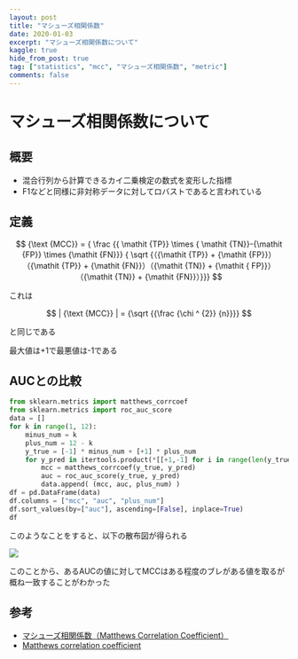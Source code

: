 ```yaml
---
layout: post
title: "マシューズ相関係数"
date: 2020-01-03
excerpt: "マシューズ相関係数について"
kaggle: true
hide_from_post: true
tag: ["statistics", "mcc", "マシューズ相関係数", "metric"]
comments: false
---
```


# マシューズ相関係数について

## 概要
 - 混合行列から計算できるカイ二乗検定の数式を変形した指標
 - F1などと同様に非対称データに対してロバストであると言われている

## 定義

$$
 {\text {MCC}} = { \frac {{ \mathit {TP}} \times { \mathit {TN}}-{\mathit {FP}} \times {\mathit {FN}}} { \sqrt {（{\mathit {TP}} + {\mathit {FP}}）（{\mathit {TP}} + {\mathit {FN}}）（{\mathit {TN}} + {\mathit { FP}}）（{\mathit {TN}} + {\mathit {FN}}）}}}
$$

これは

$$
| {\text {MCC}} | = {\sqrt {{\frac {\chi ^ {2}} {n}}}}
$$

と同じである  

最大値は+1で最悪値は-1である

## AUCとの比較

```python
from sklearn.metrics import matthews_corrcoef
from sklearn.metrics import roc_auc_score
data = []
for k in range(1, 12):
    minus_num = k
    plus_num = 12 - k
    y_true = [-1] * minus_num + [+1] * plus_num
    for y_pred in itertools.product(*[[+1,-1] for i in range(len(y_true))]):
        mcc = matthews_corrcoef(y_true, y_pred)
        auc = roc_auc_score(y_true, y_pred)
        data.append( (mcc, auc, plus_num) )
df = pd.DataFrame(data)
df.columns = ["mcc", "auc", "plus_num"]
df.sort_values(by=["auc"], ascending=[False], inplace=True)
df
```
このようなことをすると、以下の散布図が得られる  

<div>
  <img src="https://user-images.githubusercontent.com/4949982/141970790-1056c4f3-2a6f-4468-b058-dd8ab472eba0.png">
</div>

このことから、あるAUCの値に対してMCCはある程度のブレがある値を取るが概ね一致することがわかった

## 参考
 - [マシューズ相関係数（Matthews Correlation Coefficient）](https://mathwords.net/mcc)
 - [Matthews correlation coefficient](https://en.wikipedia.org/wiki/Matthews_correlation_coefficient)
